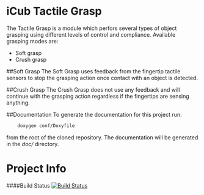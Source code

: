 iCub Tactile Grasp
=================

The Tactile Grasp is a module which perfors several types of object grasping using different levels of control and compliance.
Available grasping modes are:
 * Soft grasp
 * Crush grasp


##Soft Grasp
The Soft Grasp uses feedback from the fingertip tactile sensors to stop the grasping action once contact with an object is detected.


##Crush Grasp
The Crush Grasp does not use any feedback and will continue with the grasping action regardless if the fingertips are sensing anything.


##Documentation
To generate the documentation for this project run:
```bash
    doxygen conf/Doxyfile
```
from the root of the cloned repository.
The documentation will be generated in the _doc/_ directory.



Project Info
============

####Build Status
[![Build Status](https://travis-ci.org/JoErNanO/icub-tactilegrasp.svg?branch=master)](https://travis-ci.org/JoErNanO/icub-tactilegrasp)
